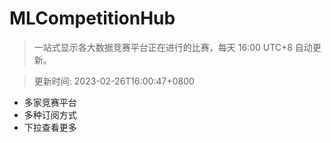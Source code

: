 # MLCompetitionHub

> 一站式显示各大数据竞赛平台正在进行的比赛，每天 16:00 UTC+8 自动更新。
  
> 更新时间: 2023-02-26T16:00:47+0800 

* 多家竞赛平台
* 多种订阅方式
* 下拉查看更多